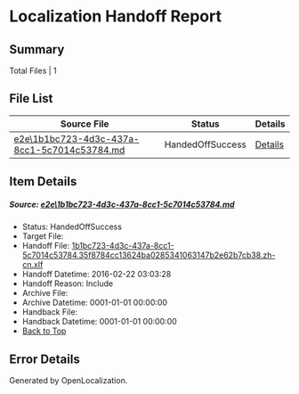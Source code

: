 # <a name='report-top'></a> Localization Handoff Report

## Summary
 Total Files | 1

## File List
 Source File | Status | Details 
 ----------- | ------ | ------- 
 [e2e\1b1bc723-4d3c-437a-8cc1-5c7014c53784.md](https://github.com/OpenLocalizationTest/oltest/blob/d8221a2e31fa40a413605640302863dbb72cfa11/e2e/1b1bc723-4d3c-437a-8cc1-5c7014c53784.md) | HandedOffSuccess | [Details](#3151acc2d020f1e3665eaed51964c18d878d0eb61)

## Item Details
##### <a name='3151acc2d020f1e3665eaed51964c18d878d0eb61'></a> Source: [e2e\1b1bc723-4d3c-437a-8cc1-5c7014c53784.md](https://github.com/OpenLocalizationTest/oltest/blob/d8221a2e31fa40a413605640302863dbb72cfa11/e2e/1b1bc723-4d3c-437a-8cc1-5c7014c53784.md)
* Status: HandedOffSuccess
* Target File: 
* Handoff File: [1b1bc723-4d3c-437a-8cc1-5c7014c53784.35f8784cc13624ba0285341063147b2e62b7cb38.zh-cn.xlf](https://github.com/OpenLocalizationTestOrg/olhandoff/blob/b29efac6418949d09b7f1daf0942f5909b88b973/ol-handoff/OpenLocalizationTestOrg/oltest.zh-cn/yufeih/1b1bc723-4d3c-437a-8cc1-5c7014c53784.35f8784cc13624ba0285341063147b2e62b7cb38.zh-cn.xlf)
* Handoff Datetime: 2016-02-22 03:03:28
* Handoff Reason: Include
* Archive File: 
* Archive Datetime: 0001-01-01 00:00:00
* Handback File: 
* Handback Datetime: 0001-01-01 00:00:00
* [Back to Top](#report-top)


## Error Details

Generated by OpenLocalization.
